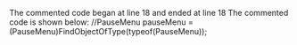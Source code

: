 The commented code began at line 18 and ended at line 18
The commented code is shown below:
		//PauseMenu pauseMenu = (PauseMenu)FindObjectOfType(typeof(PauseMenu));


